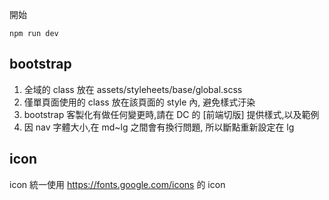 開始
```
npm run dev
```
## bootstrap
1. 全域的 class 放在 assets/styleheets/base/global.scss
2. 僅單頁面使用的 class 放在該頁面的 style 內, 避免樣式汙染
3. bootstrap 客製化有做任何變更時,請在 DC 的 [前端切版] 提供樣式,以及範例
4. 因 nav 字體大小,在 md~lg 之間會有換行問題, 所以斷點重新設定在 lg
## icon
icon 統一使用 https://fonts.google.com/icons 的 icon